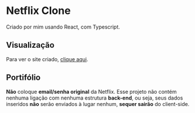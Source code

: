 # Netflix Clone

Criado por mim usando React, com Typescript.

## Visualização

Para ver o site criado, [clique aqui](http://localhost:3000).

## Portifólio

**Não** coloque **email/senha original** da Netflix. Esse projeto não contém nenhuma ligação com nenhuma estrutura **back-end**, ou seja, seus dados inseridos **não** serão enviados à lugar nenhum, **sequer sairão** do client-side.
